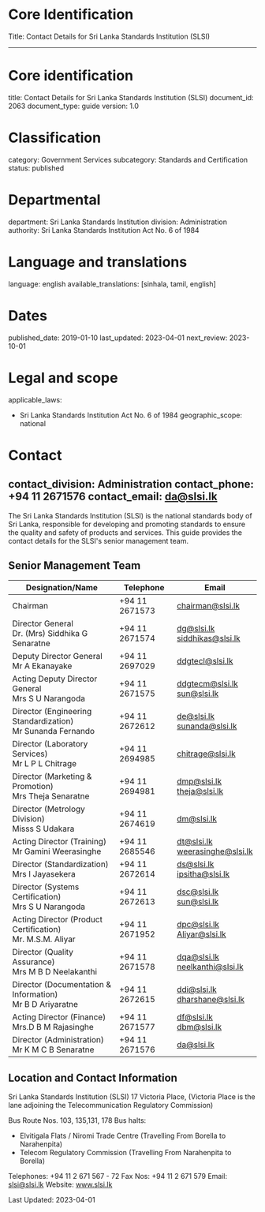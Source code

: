 # Core Identification
Title: Contact Details for Sri Lanka Standards Institution (SLSI)

---
# Core identification
title: Contact Details for Sri Lanka Standards Institution (SLSI)
document_id: 2063
document_type: guide
version: 1.0

# Classification
category: Government Services
subcategory: Standards and Certification
status: published

# Departmental
department: Sri Lanka Standards Institution
division: Administration
authority: Sri Lanka Standards Institution Act No. 6 of 1984

# Language and translations
language: english
available_translations: [sinhala, tamil, english]

# Dates
published_date: 2019-01-10
last_updated: 2023-04-01
next_review: 2023-10-01

# Legal and scope
applicable_laws:
  - Sri Lanka Standards Institution Act No. 6 of 1984
geographic_scope: national

# Contact
contact_division: Administration
contact_phone: +94 11 2671576
contact_email: da@slsi.lk
---

The Sri Lanka Standards Institution (SLSI) is the national standards body of Sri Lanka, responsible for developing and promoting standards to ensure the quality and safety of products and services. This guide provides the contact details for the SLSI's senior management team.

## Senior Management Team

| Designation/Name | Telephone | Email |
| --- | --- | --- |
| Chairman | +94 11 2671573 | chairman@slsi.lk |
| Director General<br>Dr. (Mrs) Siddhika G Senaratne | +94 11 2671574 | dg@slsi.lk<br>siddhikas@slsi.lk |
| Deputy Director General<br>Mr A Ekanayake | +94 11 2697029 | ddgtecl@slsi.lk |
| Acting Deputy Director General<br>Mrs S U Narangoda | +94 11 2671575 | ddgtecm@slsi.lk<br>sun@slsi.lk |
| Director (Engineering Standardization)<br>Mr Sunanda Fernando | +94 11 2672612 | de@slsi.lk<br>sunanda@slsi.lk |
| Director (Laboratory Services)<br>Mr L P L Chitrage | +94 11 2694985 | chitrage@slsi.lk |
| Director (Marketing & Promotion)<br>Mrs Theja Senaratne | +94 11 2694981 | dmp@slsi.lk<br>theja@slsi.lk |
| Director (Metrology Division)<br>Misss S Udakara | +94 11 2674619 | dm@slsi.lk |
| Acting Director (Training)<br>Mr Gamini Weerasinghe | +94 11 2685546 | dt@slsi.lk<br>weerasinghe@slsi.lk |
| Director (Standardization)<br>Mrs I Jayasekera | +94 11 2672614 | ds@slsi.lk<br>ipsitha@slsi.lk |
| Director (Systems Certification)<br>Mrs S U Narangoda | +94 11 2672613 | dsc@slsi.lk<br>sun@slsi.lk |
| Acting Director (Product Certification)<br>Mr. M.S.M. Aliyar | +94 11 2671952 | dpc@slsi.lk<br>Aliyar@slsi.lk |
| Director (Quality Assurance)<br>Mrs M B D Neelakanthi | +94 11 2671578 | dqa@slsi.lk<br>neelkanthi@slsi.lk |
| Director (Documentation & Information)<br>Mr B D Ariyaratne | +94 11 2672615 | ddi@slsi.lk<br>dharshane@slsi.lk |
| Acting Director (Finance)<br>Mrs.D B M Rajasinghe | +94 11 2671577 | df@slsi.lk<br>dbm@slsi.lk |
| Director (Administration)<br>Mr K M C B Senaratne | +94 11 2671576 | da@slsi.lk |

## Location and Contact Information

Sri Lanka Standards Institution (SLSI)
17 Victoria Place,
(Victoria Place is the lane adjoining the Telecommunication Regulatory Commission)

Bus Route Nos. 103, 135,131, 178
Bus halts:
- Elvitigala Flats / Niromi Trade Centre (Travelling From Borella to Narahenpita)
- Telecom Regulatory Commission (Travelling From Narahenpita to Borella)

Telephones: +94 11 2 671 567 - 72
Fax Nos: +94 11 2 671 579
Email: slsi@slsi.lk
Website: www.slsi.lk

Last Updated: 2023-04-01